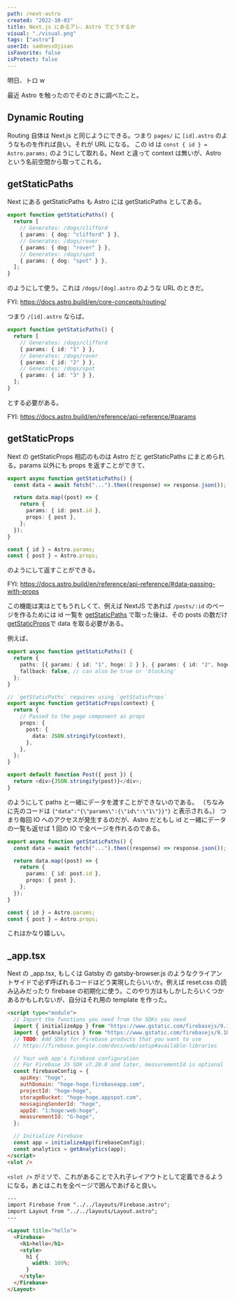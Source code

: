 ```yaml
---
path: /next-astro
created: "2022-10-03"
title: Next.js にあるアレ、Astro でどうするか
visual: "./visual.png"
tags: ["astro"]
userId: sadnessOjisan
isFavorite: false
isProtect: false
---
```


明日、トロ w

最近 Astro を触ったのでそのときに調べたこと。

## Dynamic Routing

Routing 自体は Next.js と同じようにできる。つまり `pages/` に `[id].astro` のようなものを作れば良い。それが URL になる。
この id は `const { id } = Astro.params;` のようにして取れる。Next と違って context は無いが、Astro という名前空間から取ってこれる。

## getStaticPaths

Next にある getStaticPaths も Astro には getStaticPaths としてある。

```ts
export function getStaticPaths() {
  return [
    // Generates: /dogs/clifford
    { params: { dog: "clifford" } },
    // Generates: /dogs/rover
    { params: { dog: "rover" } },
    // Generates: /dogs/spot
    { params: { dog: "spot" } },
  ];
}
```

のようにして使う。これは `/dogs/[dog].astro` のような URL のときだ。

FYI: https://docs.astro.build/en/core-concepts/routing/

つまり `/[id].astro` ならば、

```ts
export function getStaticPaths() {
  return [
    // Generates: /dogs/clifford
    { params: { id: "1" } },
    // Generates: /dogs/rover
    { params: { id: "2" } },
    // Generates: /dogs/spot
    { params: { id: "3" } },
  ];
}
```

とする必要がある。

FYI: https://docs.astro.build/en/reference/api-reference/#params

## getStaticProps

Next の getStaticProps 相応のものは Astro だと getStaticPaths にまとめられる。params 以外にも props を返すことができて、

```ts
export async function getStaticPaths() {
  const data = await fetch("...").then((response) => response.json());

  return data.map((post) => {
    return {
      params: { id: post.id },
      props: { post },
    };
  });
}

const { id } = Astro.params;
const { post } = Astro.props;
```

のようにして返すことができる。

FYI: https://docs.astro.build/en/reference/api-reference/#data-passing-with-props

この機能は実はとてもうれしくて、例えば NextJS であれば `/posts/:id` のページを作るためには id 一覧を [getStaticPaths](https://nextjs.org/docs/basic-features/data-fetching/get-static-paths) で取った後は、その posts の数だけ [getStaticProps](https://nextjs.org/docs/basic-features/data-fetching/get-static-props)で data を取る必要がある。

例えば、

```ts
export async function getStaticPaths() {
  return {
    paths: [{ params: { id: "1", hoge: 2 } }, { params: { id: "2", hoge: 3 } }],
    fallback: false, // can also be true or 'blocking'
  };
}

// `getStaticPaths` requires using `getStaticProps`
export async function getStaticProps(context) {
  return {
    // Passed to the page component as props
    props: {
      post: {
        data: JSON.stringify(context),
      },
    },
  };
}

export default function Post({ post }) {
  return <div>{JSON.stringify(post)}</div>;
}
```

のようにして paths と一緒にデータを渡すことができないのである。
（ちなみに先のコードは `{"data":"{\"params\":{\"id\":\"1\"}}"}` と表示される。）
つまり毎回 IO へのアクセスが発生するのだが、Astro だともし id と一緒にデータの一覧も返せば 1 回の IO で全ページを作れるのである。

```ts
export async function getStaticPaths() {
  const data = await fetch("...").then((response) => response.json());

  return data.map((post) => {
    return {
      params: { id: post.id },
      props: { post },
    };
  });
}

const { id } = Astro.params;
const { post } = Astro.props;
```

これはかなり嬉しい。

## \_app.tsx

Next の \_app.tsx, もしくは Gatsby の gatsby-browser.js のようなクライアントサイドで必ず呼ばれるコードはどう実現したらいいか。例えば reset.css の読み込みだったり firebase の初期化に使う。このやり方はもしかしたらいくつかあるかもしれないが、自分はそれ用の template を作った。

```html
<script type="module">
  // Import the functions you need from the SDKs you need
  import { initializeApp } from "https://www.gstatic.com/firebasejs/9.10.0/firebase-app.js";
  import { getAnalytics } from "https://www.gstatic.com/firebasejs/9.10.0/firebase-analytics.js";
  // TODO: Add SDKs for Firebase products that you want to use
  // https://firebase.google.com/docs/web/setup#available-libraries

  // Your web app's Firebase configuration
  // For Firebase JS SDK v7.20.0 and later, measurementId is optional
  const firebaseConfig = {
    apiKey: "hoge",
    authDomain: "hoge-hoge.firebaseapp.com",
    projectId: "hoge-hoge",
    storageBucket: "hoge-hoge.appspot.com",
    messagingSenderId: "hoge",
    appId: "1:hoge:web:hoge",
    measurementId: "G-hoge",
  };

  // Initialize Firebase
  const app = initializeApp(firebaseConfig);
  const analytics = getAnalytics(app);
</script>
<slot />
```

`<slot />` がミソで、これがあることで入れ子レイアウトとして定義できるようになる。あとはこれを全ページで囲んであげると良い。

```html
---
import Firebase from "../../layouts/Firebase.astro";
import Layout from "../../layouts/Layout.astro";
---

<Layout title="hello">
  <Firebase>
    <h1>hello</h1>
    <style>
      h1 {
        width: 100%;
      }
    </style>
  </Firebase>
</Layout>
```
